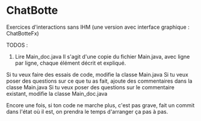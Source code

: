 # ChatBotte
Exercices d'interactions sans IHM (une version avec interface graphique : ChatBotteFx)

TODOS :
1) Lire Main_doc.java
Il s'agit d'une copie du fichier Main.java, avec ligne par ligne, chaque élément décrit et expliqué.

Si tu veux faire des essais de code, modifie la classe Main.java
Si tu veux poser des questions sur ce que tu as fait, ajoute des commentaires dans la classe Main.java
Si tu veux poser des questions sur le commentaire existant, modifie la classe Main_doc.java

Encore une fois, si ton code ne marche plus, c'est pas grave, fait un commit dans l'état où il est,
on prendra le temps d'arranger ça pas à pas.
